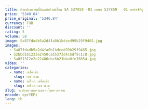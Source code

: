 ```yaml
---
title: ตัวแปลงความถี่ต้นฉบับใหม่เอี่ยม SA 537859 -01 เอสเอ 537859   01 บอร์ดซีพียู
price: '5340.84'
price_original: '5340.84'
currency: THB
discount: ''
rating: 5
volume: 58
image: Sa87fdadb5a2d4fa0b1bdced99b29f9465.jpg
images:
  - Sa87fdadb5a2d4fa0b1bdced99b29f9465.jpg
  - S2bbd161233e2450ca55373d4c6df9c1cD.jpg
  - Sa851312e2e22486ebc6b21bba0fe76054.jpg
video: ''
categories:
  - name: เครื่องมือ
    slug: เคร-องม
  - name: อะไหล่ เครื่องมือ
    slug: อะไหล-เคร-องม
slug: วแปลงความถ-นฉบ-บใหม-เอ-ยม
encode: oprYEPs
lang: th
---
```

  